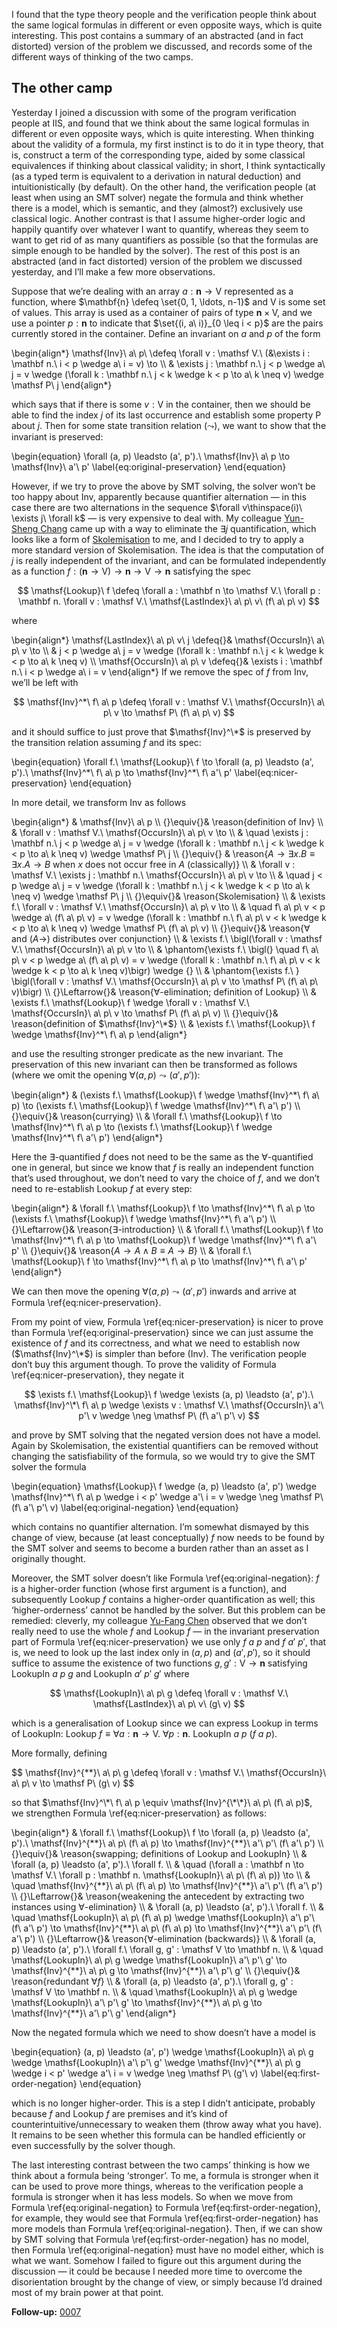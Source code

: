 I found that the type theory people and the verification people think about the same logical formulas in different or even opposite ways, which is quite interesting.  This post contains a summary of an abstracted (and in fact distorted) version of the problem we discussed, and records some of the different ways of thinking of the two camps.

## The other camp

Yesterday I joined a discussion with some of the program verification people at IIS, and found that we think about the same logical formulas in different or even opposite ways, which is quite interesting.
When thinking about the validity of a formula, my first instinct is to do it in type theory, that is, construct a term of the corresponding type, aided by some classical equivalences if thinking about classical validity; in short, I think syntactically (as a typed term is equivalent to a derivation in natural deduction) and intuitionistically (by default).
On the other hand, the verification people (at least when using an SMT solver) negate the formula and think whether there is a model, which is semantic, and they (almost?) exclusively use classical logic.
Another contrast is that I assume higher-order logic and happily quantify over whatever I want to quantify, whereas they seem to want to get rid of as many quantifiers as possible (so that the formulas are simple enough to be handled by the solver).
The rest of this post is an abstracted (and in fact distorted) version of the problem we discussed yesterday, and I’ll make a few more observations.

Suppose that we’re dealing with an array $a : \mathbf{n} \to \mathsf V$ represented as a function, where $\mathbf{n} \defeq \set{0, 1, \ldots, n-1}$ and $\mathsf V$ is some set of values.
This array is used as a container of pairs of type $\mathbf{n} \times \mathsf V$, and we use a pointer $p : \mathbf{n}$ to indicate that $\set{(i, a\ i)}_{0 \leq i < p}$ are the pairs currently stored in the container.
Define an invariant on $a$ and $p$ of the form

\begin{align*}
\mathsf{Inv}\ a\ p\ \defeq \forall v : \mathsf V.\ (&\exists i : \mathbf n.\ i < p \wedge a\ i = v) \to \\\\
& \exists j : \mathbf n.\ j < p \wedge a\ j = v \wedge (\forall k : \mathbf n.\ j < k \wedge k < p \to a\ k \neq v) \wedge \mathsf P\ j
\end{align*}

which says that if there is some $v : \mathsf V$ in the container, then we should be able to find the index $j$ of its last occurrence and establish some property $\mathsf P$ about $j$.
Then for some state transition relation $(\leadsto)$, we want to show that the invariant is preserved:

\begin{equation}
\forall (a, p) \leadsto (a', p').\ \mathsf{Inv}\ a\ p \to \mathsf{Inv}\ a'\ p'
\label{eq:original-preservation}
\end{equation}

However, if we try to prove the above by SMT solving, the solver won’t be too happy about $\mathsf{Inv}$, apparently because quantifier alternation — in this case there are two alternations in the sequence $\forall v\thinspace(i)\ \exists j\ \forall k$ — is very expensive to deal with.
My colleague [Yun-Sheng Chang](https://yunshengtw.github.io) came up with a way to eliminate the $\exists j$ quantification, which looks like a form of [Skolemisation](https://en.wikipedia.org/wiki/Skolem_normal_form) to me, and I decided to try to apply a more standard version of Skolemisation.
The idea is that the computation of $j$ is really independent of the invariant, and can be formulated independently as a function $f : (\mathbf n \to \mathsf V) \to \mathbf n \to \mathsf V \to \mathbf n$ satisfying the spec

$$ \mathsf{Lookup}\ f \defeq \forall a : \mathbf n \to \mathsf V.\ \forall p : \mathbf n. \forall v : \mathsf V.\ \mathsf{LastIndex}\ a\ p\ v\ (f\ a\ p\ v) $$

where

\begin{align*}
\mathsf{LastIndex}\ a\ p\ v\ j \defeq{}& \mathsf{OccursIn}\ a\ p\ v \to \\\\
& j < p \wedge a\ j = v \wedge (\forall k : \mathbf n.\ j < k \wedge k < p \to a\ k \neq v) \\\\
\mathsf{OccursIn}\ a\ p\ v \defeq{}& \exists i : \mathbf n.\ i < p \wedge a\ i = v
\end{align*}
If we remove the spec of $f$ from $\mathsf{Inv}$, we’ll be left with

$$ \mathsf{Inv}^*\ f\ a\ p \defeq \forall v : \mathsf V.\ \mathsf{OccursIn}\ a\ p\ v \to \mathsf P\ (f\ a\ p\ v) $$

and it should suffice to just prove that $\mathsf{Inv}^\*$ is preserved by the transition relation assuming $f$ and its spec:

\begin{equation}
\forall f.\ \mathsf{Lookup}\ f \to \forall (a, p) \leadsto (a', p').\ \mathsf{Inv}^\*\ f\ a\ p \to \mathsf{Inv}^\*\ f\ a'\ p'
\label{eq:nicer-preservation}
\end{equation}

In more detail, we transform $\mathsf{Inv}$ as follows

\begin{align*}
& \mathsf{Inv}\ a\ p \\\\
{}\equiv{}& \reason{definition of $\mathsf{Inv}$} \\\\
& \forall v : \mathsf V.\ \mathsf{OccursIn}\ a\ p\ v \to \\\\
& \quad \exists j : \mathbf n.\ j < p \wedge a\ j = v \wedge (\forall k : \mathbf n.\ j < k \wedge k < p \to a\ k \neq v) \wedge \mathsf P\ j \\\\
{}\equiv{} & \reason{$A \to \exists x. B \equiv \exists x. A \to B$ when $x$ does not occur free in $A$ (classically)} \\\\
& \forall v : \mathsf V.\ \exists j : \mathbf n.\ \mathsf{OccursIn}\ a\ p\ v \to \\\\
& \quad j < p \wedge a\ j = v \wedge (\forall k : \mathbf n.\ j < k \wedge k < p \to a\ k \neq v) \wedge \mathsf P\ j \\\\
{}\equiv{}& \reason{Skolemisation} \\\\
& \exists f.\ \forall v : \mathsf V.\ \mathsf{OccursIn}\ a\ p\ v \to \\\\
& \quad f\ a\ p\ v < p \wedge a\ (f\ a\ p\ v) = v \wedge (\forall k : \mathbf n.\ f\ a\ p\ v < k \wedge k < p \to a\ k \neq v) \wedge \mathsf P\ (f\ a\ p\ v) \\\\
{}\equiv{}& \reason{$\forall$ and $(A \to)$ distributes over conjunction} \\\\
& \exists f.\ \bigl(\forall v : \mathsf V.\ \mathsf{OccursIn}\ a\ p\ v \to \\\\
& \phantom{\exists f.\ \bigl(} \quad f\ a\ p\ v < p \wedge a\ (f\ a\ p\ v) = v \wedge (\forall k : \mathbf n.\ f\ a\ p\ v < k \wedge k < p \to a\ k \neq v)\bigr) \wedge {} \\\\
& \phantom{\exists f.\ } \bigl(\forall v : \mathsf V.\ \mathsf{OccursIn}\ a\ p\ v \to \mathsf P\ (f\ a\ p\ v)\bigr) \\\\
{}\Leftarrow{}& \reason{$\forall$-elimination; definition of $\mathsf{Lookup}$} \\\\
& \exists f.\ \mathsf{Lookup}\ f \wedge \forall v : \mathsf V.\ \mathsf{OccursIn}\ a\ p\ v \to \mathsf P\ (f\ a\ p\ v) \\\\
{}\equiv{}& \reason{definition of $\mathsf{Inv}^\*$} \\\\
& \exists f.\ \mathsf{Lookup}\ f \wedge \mathsf{Inv}^\*\ f\ a\ p
\end{align*}

and use the resulting stronger predicate as the new invariant.
The preservation of this new invariant can then be transformed as follows (where we omit the opening $\forall (a, p) \leadsto (a', p')$):

\begin{align*}
& (\exists f.\ \mathsf{Lookup}\ f \wedge \mathsf{Inv}^\*\ f\ a\ p) \to (\exists f.\ \mathsf{Lookup}\ f \wedge \mathsf{Inv}^\*\ f\ a'\ p') \\\\
{}\equiv{}& \reason{currying} \\\\
& \forall f.\ \mathsf{Lookup}\ f \to \mathsf{Inv}^\*\ f\ a\ p \to (\exists f.\ \mathsf{Lookup}\ f \wedge \mathsf{Inv}^\*\ f\ a'\ p')
\end{align*}

Here the $\exists$-quantified $f$ does not need to be the same as the $\forall$-quantified one in general, but since we know that $f$ is really an independent function that’s used throughout, we don’t need to vary the choice of $f$, and we don’t need to re-establish $\mathsf{Lookup}\ f$ at every step:

\begin{align*}
& \forall f.\ \mathsf{Lookup}\ f \to \mathsf{Inv}^\*\ f\ a\ p \to (\exists f.\ \mathsf{Lookup}\ f \wedge \mathsf{Inv}^\*\ f\ a'\ p') \\\\
{}\Leftarrow{}& \reason{$\exists$-introduction} \\\\
& \forall f.\ \mathsf{Lookup}\ f \to \mathsf{Inv}^\*\ f\ a\ p \to \mathsf{Lookup}\ f \wedge \mathsf{Inv}^\*\ f\ a'\ p' \\\\
{}\equiv{}& \reason{$A \to A \wedge B \equiv A \to B$} \\\\
& \forall f.\ \mathsf{Lookup}\ f \to \mathsf{Inv}^\*\ f\ a\ p \to \mathsf{Inv}^\*\ f\ a'\ p'
\end{align*}

We can then move the opening $\forall (a, p) \leadsto (a', p')$ inwards and arrive at Formula \ref{eq:nicer-preservation}.

From my point of view, Formula \ref{eq:nicer-preservation} is nicer to prove than Formula \ref{eq:original-preservation} since we can just assume the existence of $f$ and its correctness, and what we need to establish now ($\mathsf{Inv}^\*$) is simpler than before ($\mathsf{Inv}$).
The verification people don’t buy this argument though.
To prove the validity of Formula \ref{eq:nicer-preservation}, they negate it

$$ \exists f.\ \mathsf{Lookup}\ f \wedge \exists (a, p) \leadsto (a', p').\ \mathsf{Inv}^\*\ f\ a\ p \wedge \exists v : \mathsf V.\ \mathsf{OccursIn}\ a'\ p'\ v \wedge \neg \mathsf P\ (f\ a'\ p'\ v) $$

and prove by SMT solving that the negated version does not have a model.
Again by Skolemisation, the existential quantifiers can be removed without changing the satisfiability of the formula, so we would try to give the SMT solver the formula

\begin{equation}
\mathsf{Lookup}\ f \wedge (a, p) \leadsto (a', p') \wedge \mathsf{Inv}^\*\ f\ a\ p \wedge i < p' \wedge a'\ i = v \wedge \neg \mathsf P\ (f\ a'\ p'\ v)
\label{eq:original-negation}
\end{equation}

which contains no quantifier alternation.
I’m somewhat dismayed by this change of view, because (at least conceptually) $f$ now needs to be found by the SMT solver and seems to become a burden rather than an asset as I originally thought.

Moreover, the SMT solver doesn’t like Formula \ref{eq:original-negation}: $f$ is a higher-order function (whose first argument is a function), and subsequently $\mathsf{Lookup}\ f$ contains a higher-order quantification as well; this ‘higher-orderness’ cannot be handled by the solver.
But this problem can be remedied:
cleverly, my colleague [Yu-Fang Chen](http://bull.iis.sinica.edu.tw/yfc/doku.php) observed that we don’t really need to use the whole $f$ and $\mathsf{Lookup}\ f$ — in the invariant preservation part of Formula \ref{eq:nicer-preservation} we use only $f\ a\ p$ and $f\ a'\ p'$, that is, we need to look up the last index only in $(a, p)$ and $(a', p')$, so it should suffice to assume the existence of two functions $g, g' : \mathsf V \to \mathbf n$ satisfying $\mathsf{LookupIn}\ a\ p\ g$ and $\mathsf{LookupIn}\ a'\ p'\ g'$ where

$$ \mathsf{LookupIn}\ a\ p\ g \defeq \forall v : \mathsf V.\ \mathsf{LastIndex}\ a\ p\ v\ (g\ v) $$

which is a generalisation of $\mathsf{Lookup}$ since we can express $\mathsf{Lookup}$ in terms of $\mathsf{LookupIn}$: $\mathsf{Lookup}\ f \equiv \forall a : \mathbf n \to \mathsf V.\ \forall p : \mathbf n.\ \mathsf{LookupIn}\ a\ p\ (f\ a\ p)$.

More formally, defining

$$ \mathsf{Inv}^{\*\*\}\ a\ p\ g \defeq \forall v : \mathsf V.\ \mathsf{OccursIn}\ a\ p\ v \to \mathsf P\ (g\ v) $$

so that $\mathsf{Inv}^\*\ f\ a\ p \equiv \mathsf{Inv}^{\*\*}\ a\ p\ (f\ a\ p)$, we strengthen Formula \ref{eq:nicer-preservation} as follows:

\begin{align*}
& \forall f.\ \mathsf{Lookup}\ f \to \forall (a, p) \leadsto (a', p').\ \mathsf{Inv}^{\*\*}\ a\ p\ (f\ a\ p) \to \mathsf{Inv}^{\*\*}\ a'\ p'\ (f\ a'\ p') \\\\
{}\equiv{}& \reason{swapping; definitions of $\mathsf{Lookup}$ and $\mathsf{LookupIn}$} \\\\
& \forall (a, p) \leadsto (a', p').\ \forall f. \\\\
& \quad (\forall a : \mathbf n \to \mathsf V.\ \forall p : \mathbf n. \mathsf{LookupIn}\ a\ p\ (f\ a\ p)) \to \\\\
& \quad \mathsf{Inv}^{\*\*}\ a\ p\ (f\ a\ p) \to \mathsf{Inv}^{\*\*}\ a'\ p'\ (f\ a'\ p') \\\\
{}\Leftarrow{}& \reason{weakening the antecedent by extracting two instances using $\forall$-elimination} \\\\
& \forall (a, p) \leadsto (a', p').\ \forall f. \\\\
& \quad \mathsf{LookupIn}\ a\ p\ (f\ a\ p) \wedge \mathsf{LookupIn}\ a'\ p'\ (f\ a'\ p') \to \mathsf{Inv}^{\*\*}\ a\ p\ (f\ a\ p) \to \mathsf{Inv}^{\*\*}\ a'\ p'\ (f\ a'\ p') \\\\
{}\Leftarrow{}& \reason{$\forall$-elimination (backwards)} \\\\
& \forall (a, p) \leadsto (a', p').\ \forall f.\ \forall g, g' : \mathsf V \to \mathbf n. \\\\
& \quad \mathsf{LookupIn}\ a\ p\ g \wedge \mathsf{LookupIn}\ a'\ p'\ g' \to \mathsf{Inv}^{\*\*}\ a\ p\ g \to \mathsf{Inv}^{\*\*}\ a'\ p'\ g' \\\\
{}\equiv{}& \reason{redundant $\forall f$} \\\\
& \forall (a, p) \leadsto (a', p').\ \forall g, g' : \mathsf V \to \mathbf n. \\\\
& \quad \mathsf{LookupIn}\ a\ p\ g \wedge \mathsf{LookupIn}\ a'\ p'\ g' \to \mathsf{Inv}^{\*\*}\ a\ p\ g \to \mathsf{Inv}^{\*\*}\ a'\ p'\ g'
\end{align*}

Now the negated formula which we need to show doesn’t have a model is

\begin{equation}
(a, p) \leadsto (a', p') \wedge \mathsf{LookupIn}\ a\ p\ g \wedge \mathsf{LookupIn}\ a'\ p'\ g' \wedge \mathsf{Inv}^{\*\*}\ a\ p\ g \wedge i < p' \wedge a'\ i = v \wedge \neg \mathsf P\ (g'\ v)
\label{eq:first-order-negation}
\end{equation}

which is no longer higher-order.
This is a step I didn’t anticipate, probably because $f$ and $\mathsf{Lookup}\ f$ are premises and it’s kind of counterintuitive/unnecessary to weaken them (throw away what you have).
It remains to be seen whether this formula can be handled efficiently or even successfully by the solver though.

The last interesting contrast between the two camps’ thinking is how we think about a formula being ‘stronger’.
To me, a formula is stronger when it can be used to prove more things, whereas to the verification people a formula is stronger when it has less models.
So when we move from Formula \ref{eq:original-negation} to Formula \ref{eq:first-order-negation}, for example, they would see that Formula \ref{eq:first-order-negation} has more models than Formula \ref{eq:original-negation}.
Then, if we can show by SMT solving that Formula \ref{eq:first-order-negation} has no model, then Formula \ref{eq:original-negation} must have no model either, which is what we want.
Somehow I failed to figure out this argument during the discussion — it could be because I needed more time to overcome the disorientation brought by the change of view, or simply because I’d drained most of my brain power at that point.

**Follow-up:** [0007](/blog/0007/)